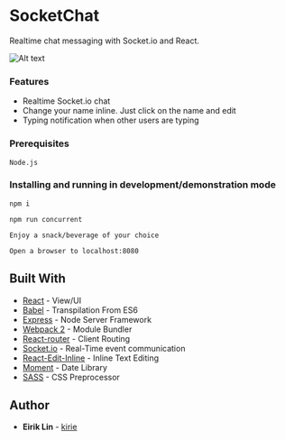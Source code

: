 # SocketChat

Realtime chat messaging with Socket.io and React.  

![Alt text](https://cloud.githubusercontent.com/assets/5178299/24074779/9dc9ec86-0bcc-11e7-8dc7-da8123773479.png "Chat")

### Features

* Realtime Socket.io chat
* Change your name inline.  Just click on the name and edit
* Typing notification when other users are typing


### Prerequisites

```
Node.js
```


### Installing and running in development/demonstration mode

```
npm i

npm run concurrent

Enjoy a snack/beverage of your choice

Open a browser to localhost:8080
```


## Built With

* [React](https://github.com/facebook/react) - View/UI
* [Babel](https://github.com/babel/babel) - Transpilation From ES6
* [Express](https://github.com/expressjs/express) - Node Server Framework
* [Webpack 2](https://webpack.github.io/) - Module Bundler
* [React-router](https://github.com/ReactTraining/react-router) - Client Routing
* [Socket.io](https://socket.io/) - Real-Time event communication
* [React-Edit-Inline](https://github.com/kaivi/ReactInlineEdit) - Inline Text Editing
* [Moment](https://momentjs.com) - Date Library
* [SASS](https://sass-lang.com) - CSS Preprocessor

## Author

* **Eirik Lin** - [kirie](https://github.com/kirie)
